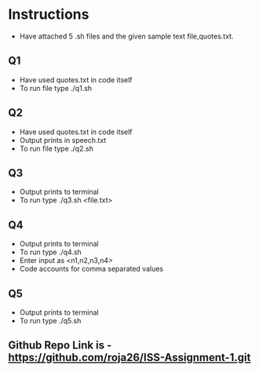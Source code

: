 # Instructions
- Have attached 5 .sh files and the given sample text file,quotes.txt.
## Q1
- Have used quotes.txt in code itself 
- To run file type ./q1.sh
## Q2
- Have used quotes.txt in code itself
- Output prints in speech.txt
- To run file type ./q2.sh
## Q3
- Output prints to terminal
- To run type ./q3.sh <file.txt>
## Q4
- Output prints to terminal
- To run type ./q4.sh
- Enter input as <n1,n2,n3,n4>
- Code accounts for comma separated values
## Q5
- Output prints to terminal
- To run type ./q5.sh
## Github Repo Link is - https://github.com/roja26/ISS-Assignment-1.git
